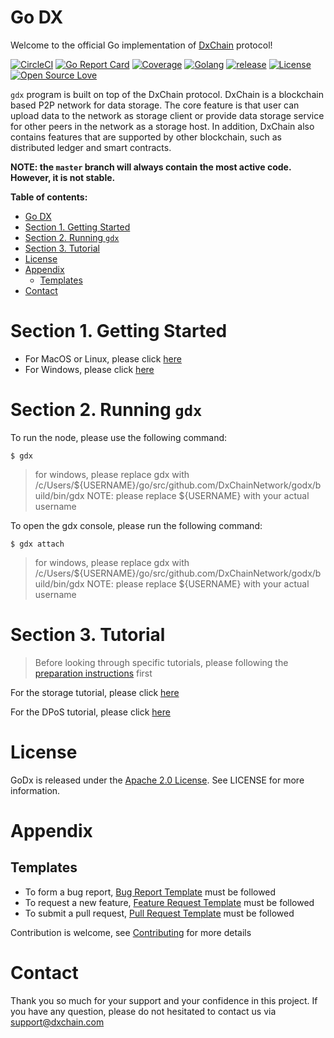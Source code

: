 # Go DX

Welcome to the official Go implementation of [DxChain](https://www.dxchain.com) protocol!

[![CircleCI](https://circleci.com/gh/DxChainNetwork/godx.svg?style=svg&circle-token=f2062f8bae0aee80ef408bcfff103e2ab73d8b39)](https://circleci.com/gh/DxChainNetwork/godx)
[![Go Report Card](https://goreportcard.com/badge/github.com/DxChainNetwork/godx)](https://goreportcard.com/report/github.com/DxChainNetwork/godx)
[![Coverage](https://codecov.io/gh/DxChainNetwork/godx/branch/master/graph/badge.svg)](https://codecov.io/gh/DxChainNetwork/godx)
[![Golang](https://img.shields.io/badge/go-1.11.4-blue.svg)](https://golang.org/dl/)
[![release](https://img.shields.io/badge/release-v0.9.0-blue)](https://github.com/DxChainNetwork/godx/releases)
[![License](https://img.shields.io/badge/License-Apache%202.0-blue.svg)](https://opensource.org/licenses/Apache-2.0)
[![Open Source Love](https://badges.frapsoft.com/os/v1/open-source.png?v=103)](https://opensource.org/)

`gdx` program is built on top of the DxChain protocol. DxChain is a blockchain based P2P network for data storage. The core feature is that user can upload data to the network as storage client or provide data storage service for other peers in the network as a storage host. In addition, DxChain also contains features that are supported by other blockchain, such as distributed ledger and smart contracts.

**NOTE: the `master` branch will always contain the most active code. However, it is not stable.**

**Table of contents:**
- [Go DX](#go-dx)
- [Section 1. Getting Started](#section-1-getting-started)
- [Section 2. Running `gdx`](#section-2-running-gdx)
- [Section 3. Tutorial](#section-3-tutorial)
- [License](#license)
- [Appendix](#appendix)
  - [Templates](#templates)
- [Contact](#contact)

# Section 1. Getting Started

* For MacOS or Linux, please click [here](./LINUX.md)
* For Windows, please click [here](./WINDOWS.md)

# Section 2. Running `gdx`

To run the node, please use the following command:

```shell
$ gdx
```

> for windows, please replace gdx with /c/Users/${USERNAME}/go/src/github.com/DxChainNetwork/godx/build/bin/gdx
>  NOTE: please replace  ${USERNAME} with your actual username

To open the gdx console, please run the following command:

```shell
$ gdx attach
```

> for windows, please replace gdx with /c/Users/${USERNAME}/go/src/github.com/DxChainNetwork/godx/build/bin/gdx
>  NOTE: please replace  ${USERNAME} with your actual username

# Section 3. Tutorial

> Before looking through specific tutorials, please following the [preparation instructions](https://github.com/DxChainNetwork/godx-doc/blob/master/gdx/gdx-manual/manual_en.md) first

For the storage tutorial, please click [here](https://github.com/DxChainNetwork/godx-doc/blob/master/gdx/gdx-manual/storage_manual/storage_en.md)

For the DPoS tutorial, please click [here](https://github.com/DxChainNetwork/godx-doc/blob/master/gdx/gdx-manual/dpos_manual/dpos_en.md)

# License

GoDx is released under the [Apache 2.0 License](https://opensource.org/licenses/Apache-2.0). See LICENSE for more information.

# Appendix

## Templates

* To form a bug report, [Bug Report Template](./.github/ISSUE_TEMPLATE/bug_report.md) must be followed
* To request a new feature, [Feature Request Template](./.github/ISSUE_TEMPLATE/feature_request.md) must be followed
* To submit a pull request, [Pull Request Template](./.github/PULL_REQUEST_TEMPLATE/pull_request_template.md) must be followed

Contribution is welcome, see [Contributing](./CONTRIBUTING.md) for more details

# Contact

Thank you so much for your support and your confidence in this project. If you have any question, please do not hesitated to contact us via support@dxchain.com